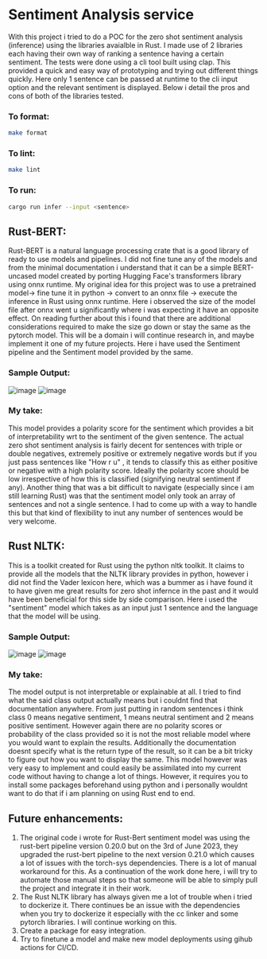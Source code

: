 # Sentiment Analysis service

With this project i tried to do a POC for the zero shot sentiment analysis (inference) using the libraries avaialble in Rust. I made use of 2 libraries each having their own way of ranking a sentence having a certain sentiment.
The tests were done using a cli tool built using clap. This provided a quick and easy way of prototyping and trying out different things quickly. Here only 1 sentence can be passed at runtime to the cli input option and the relevant sentiment is displayed. Below i detail the pros and cons of both of the libraries tested.

### To format:
```bash
make format
``` 

### To lint:
```bash
make lint
```

### To run:
```bash
cargo run infer --input <sentence>
```

## Rust-BERT:

Rust-BERT is a natural language processing crate that is a good library of ready to use models and pipelines. I did not fine tune any of the models and from the minimal documentation i understand that it can be a simple BERT-uncased model created by porting Hugging Face's transformers library using onnx runtime.
My original idea for this project was to use a pretrained model-> fine tune it in python -> convert to an onnx file -> execute the inference in Rust using onnx runtime. Here i observed the size of the model file after onnx went u significantly where i was expecting it have an opposite effect. On reading further about this i found that there are additional considerations required to make the size go down or stay the same as the pytorch model. This will be a domain i will continue research in, and maybe implement it one of my future projects.
Here i have used the Sentiment pipeline and the Sentiment model provided by the same.


### Sample Output:
![image](https://github.com/NehaBardeDUKE/AIPI_561_Individual_Project_1/assets/110474064/ef4e46a7-e53e-4b47-812d-1939e3133ca4)
![image](https://github.com/NehaBardeDUKE/AIPI_561_Individual_Project_1/assets/110474064/bdfd6d82-5c31-4f58-90d5-ba03a40161e7)

### My take:
This model provides a polarity score for the sentiment which provides a bit of interpretability wrt to the sentiment of the given sentence.
The actual zero shot sentiment analysis is fairly decent for sentences with triple or double negatives, extremely positive or extremely negative words but if you just pass sentences like "How r u" , it tends to classify this as either positive or negative with a high polarity score. Ideally the polarity score should be low irrespective of how this is classified (signifying neutral sentiment if any).
Another thing that was a bit difficult to navigate (especially since i am still learning Rust) was that the sentiment model only took an array of sentences and not a single sentence. I had to come up with a way to handle this but that kind of flexibility to inut any number of sentences would be very welcome.

## Rust NLTK:

This is a toolkit created for Rust using the python nltk toolkit. It claims to provide all the models that the NLTK library provides in python, however i did not find the Vader lexicon here, which was a bummer as i have found it to have given me great results for zero shot infernce in the past and it would have been beneficial for this side by side comparison.
Here i used the "sentiment" model which takes as an input just 1 sentence and the language that the model will be using. 


### Sample Output:
![image](https://github.com/NehaBardeDUKE/AIPI_561_Individual_Project_1/assets/110474064/d2060858-a0db-4f6f-a267-48349a85c917)
![image](https://github.com/NehaBardeDUKE/AIPI_561_Individual_Project_1/assets/110474064/bb7d04b4-5ebf-4c31-9da4-b0746e15ca18)


### My take:
The model output is not interpretable or explainable at all. I tried to find what the said class output actually means but i couldnt find that documentation anywhere. From just putting in random sentences i think class 0 means negative sentiment, 1 means neutral sentiment and 2 means positive sentiment. However again there are no polarity scores or probability of the class provided so it is not the most reliable model where you would want to explain the results. Additionally the documentation doesnt specify what is the return type of the result, so it can be a bit tricky to figure out how you want to display the same.
This model however was very easy to implement and could easily be assimilated into my current code without having to change a lot of things.
However, it requires you to install some packages beforehand using python and i personally wouldnt want to do that if i am planning on using Rust end to end.

## Future enhancements:

1. The original code i wrote for Rust-Bert sentiment model was using the rust-bert pipeline version 0.20.0 but on the 3rd of June 2023, they upgraded the rust-bert pipeline to the next version 0.21.0 which causes a lot of issues with the torch-sys dependencies. There is a lot of manual workaround for this. As a continuation of the work done here, i will try to automate those manual steps so that someone will be able to simply pull the project and integrate it in their work.
2. The Rust NLTK library has always given me a lot of trouble when i tried to dockerize it. There continues be an issue with the dependencies when you try to dockerize it especially with the cc linker and some pytorch libraries. I will continue working on this.
3. Create a package for easy integration.
4. Try to finetune a model and make new model deployments using gihub actions for CI/CD.





